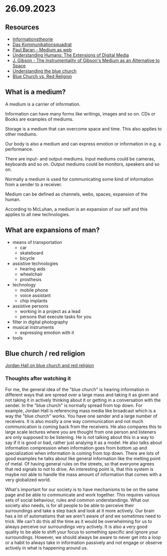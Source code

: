 # 26.09.2023

## Resources

- [Informationstheorie](https://de.wikipedia.org/wiki/Informationstheorie)
- [Das Kommunikationsquadrat](https://www.schulz-von-thun.de/die-modelle/das-kommunikationsquadrat)
- [Paul Baran - Medium as web](https://www.rand.org/about/history/baran.html)
- [Understanding Humans: The Extensions of Digital Media](https://www.mdpi.com/2078-2489/10/10/304)
- [J. Gibson - The Instrumentality of Gibson's Medium as an Alternative to Space](https://docs.lib.purdue.edu/cgi/viewcontent.cgi?article=2039&context=clcweb)
- [Understanding the blue church](https://medium.com/deep-code/understanding-the-blue-church-e4781b2bd9b5)
- [Blue Church vs. Red Religion](https://www.nickdewilde.com/the-blue-church-vs-the-red-religion-the-battle-for-how-we-make-sense/)

## What is a medium?

A medium is a carrier of information.

Information can have many forms like writings, images and so on. CDs or Books are examples of mediums.

Storage is a medium that can overcome space and time. This also applies to other mediums.

Our body is also a medium and can express emotion or information in e.g. a performance.

There are input- and output-mediums. Input mediums could be cameras, keyboards and so on. Output mediums could be monitors, speakers and so on.

Normally a medium is used for communicating some kind of information from a sender to a receiver.

Medium can be defined as channels, webs, spaces, expansion of the human.

According to McLuhan, a medium is an expansion of our self and this applies to all new technologies.

## What are expansions of man?

- means of transportation
  - car
  - skateboard
  - bicycle
- assistive technologies
  - hearing aids
  - wheelchair
  - prosthesis
- technology
  - mobile phone
  - voice assistant
  - chip implants
- assistive persons
  - working in a project as a lead
  - persons that execute tasks for you
- filter in digital photography
- musical instruments
  - expressing emotion with it
- tools

## Blue church / red religion

[Jordan Hall on blue church and red religion](https://www.youtube.com/watch?v=_j3cCrpXERg&t=1269s&ab_channel=RebelWisdom)

### Thoughts after watching it

For me, the general idea of the "blue church" is hearing information in different ways that are spread over a large mass and taking it as given and not taking it in actively thinking about it or getting in a conversation with the sender. In the "blue church" is normally spread from top down.
For example, Jordan Hall is referencing mass media like broadcast which is a way the "blue church" works. You have one sender and a large number of receivers. It is also mostly a one way communication and not much communication is coming back from the receivers. He also compares this to large scale lectures where you are thought from one person and listeners are only supposed to be listening. He is not talking about this in a way to say if it is good or bad, rather just analying it as a model.
He also talks about information compression when information goes from bottom up and specialization when information is coming from top down. There are lots of good examples he talks about like general information like the melting point of metal. Of having general rules on the streets, so that everyone agrees that red signals to not to drive.
An interesting point is, that this system is maybe not able to handle the mass amount of information that comes with a very globalized world.

What's important for our society is to have mechanisms to be on the same page and be able to communicate and work together. This requires various sets of social behaviour, rules and common understandings. What our society also needs, is for all people to be able to perceive their surroundings and take a step back and look at it more actively. Our brain has a lot of automatisms that we aren't aware of and we sometimes need to trick. We can't do this all the time as it would be overwhelming for us to always perceive our surroundings very actively. It is also a very good quality to be able to shift your focus to something specific and ignore your surroundings. However, we should always be aware to never get into a loop or a habit to always take in information passively and not engage or observe actively in what is happening around us.